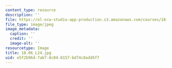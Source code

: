 ```yaml
---
content_type: resource
description: ''
file: https://ol-ocw-studio-app-production.s3.amazonaws.com/courses/18-06-linear-algebra-spring-2010/e5f2b96d7ab78c048157bd74c8add5f7_18.06_L24.jpg
file_type: image/jpeg
image_metadata:
  caption: ''
  credit: ''
  image-alt: ''
resourcetype: Image
title: 18.06_L24.jpg
uid: e5f2b96d-7ab7-8c04-8157-bd74c8add5f7
---
```

